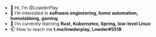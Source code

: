 - 👋 Hi, I’m @LowderPlay
- 👀 I’m interested in **software engineering, home automation, homelabbing, gaming**
- 🌱 I’m currently learning **Rust, Kubernetes, Spring, low-level Linux**
- 📫 How to reach me **t.me/lowderplay, Lowder#5518**

<!---
LowderPlay/LowderPlay is a ✨ special ✨ repository because its `README.md` (this file) appears on your GitHub profile.
You can click the Preview link to take a look at your changes.
--->
